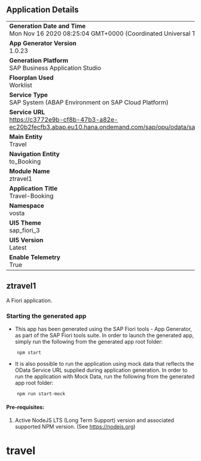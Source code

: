 ## Application Details
|               |
| ------------- |
|**Generation Date and Time**<br>Mon Nov 16 2020 08:25:04 GMT+0000 (Coordinated Universal Time)|
|**App Generator Version**<br>1.0.23|
|**Generation Platform**<br>SAP Business Application Studio|
|**Floorplan Used**<br>Worklist|
|**Service Type**<br>SAP System (ABAP Environment on SAP Cloud Platform)|
|**Service URL**<br>https://c3772e9b-cf8b-47b3-a82e-ec20b2fecfb3.abap.eu10.hana.ondemand.com/sap/opu/odata/sap/ZUI_RAP_TRAVEL_O2_VOSTA/|
|**Main Entity**<br>Travel|
|**Navigation Entity**<br>to_Booking|
|**Module Name**<br>ztravel1|
|**Application Title**<br>Travel-Booking|
|**Namespace**<br>vosta|
|**UI5 Theme**<br>sap_fiori_3|
|**UI5 Version**<br>Latest |
|**Enable Telemetry**<br>True |

## ztravel1

A Fiori application.

### Starting the generated app

-   This app has been generated using the SAP Fiori tools - App Generator, as part of the SAP Fiori tools suite.  In order to launch the generated app, simply run the following from the generated app root folder:

```
    npm start
```

- It is also possible to run the application using mock data that reflects the OData Service URL supplied during application generation.  In order to run the application with Mock Data, run the following from the generated app root folder:

```
    npm run start-mock
```


#### Pre-requisites:

1. Active NodeJS LTS (Long Term Support) version and associated supported NPM version.  (See https://nodejs.org)


# travel
